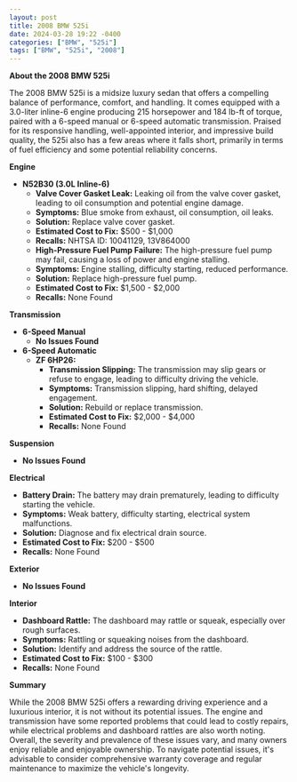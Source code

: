 ```yaml
---
layout: post
title: 2008 BMW 525i
date: 2024-03-28 19:22 -0400
categories: ["BMW", "525i"]
tags: ["BMW", "525i", "2008"]
---
```

**About the 2008 BMW 525i**

The 2008 BMW 525i is a midsize luxury sedan that offers a compelling balance of performance, comfort, and handling. It comes equipped with a 3.0-liter inline-6 engine producing 215 horsepower and 184 lb-ft of torque, paired with a 6-speed manual or 6-speed automatic transmission. Praised for its responsive handling, well-appointed interior, and impressive build quality, the 525i also has a few areas where it falls short, primarily in terms of fuel efficiency and some potential reliability concerns.

**Engine**

* **N52B30 (3.0L Inline-6)**
    * **Valve Cover Gasket Leak:** Leaking oil from the valve cover gasket, leading to oil consumption and potential engine damage.
    * **Symptoms:** Blue smoke from exhaust, oil consumption, oil leaks.
    * **Solution:** Replace valve cover gasket.
    * **Estimated Cost to Fix:** $500 - $1,000
    * **Recalls:** NHTSA ID: 10041129, 13V864000
    * **High-Pressure Fuel Pump Failure:** The high-pressure fuel pump may fail, causing a loss of power and engine stalling.
    * **Symptoms:** Engine stalling, difficulty starting, reduced performance.
    * **Solution:** Replace high-pressure fuel pump.
    * **Estimated Cost to Fix:** $1,500 - $2,000
    * **Recalls:** None Found

**Transmission**

* **6-Speed Manual**
    * **No Issues Found**
* **6-Speed Automatic**
    * **ZF 6HP26:**
        * **Transmission Slipping:** The transmission may slip gears or refuse to engage, leading to difficulty driving the vehicle.
        * **Symptoms:** Transmission slipping, hard shifting, delayed engagement.
        * **Solution:** Rebuild or replace transmission.
        * **Estimated Cost to Fix:** $2,000 - $4,000
        * **Recalls:** None Found

**Suspension**

* **No Issues Found**

**Electrical**

* **Battery Drain:** The battery may drain prematurely, leading to difficulty starting the vehicle.
* **Symptoms:** Weak battery, difficulty starting, electrical system malfunctions.
* **Solution:** Diagnose and fix electrical drain source.
* **Estimated Cost to Fix:** $200 - $500
* **Recalls:** None Found

**Exterior**

* **No Issues Found**

**Interior**

* **Dashboard Rattle:** The dashboard may rattle or squeak, especially over rough surfaces.
* **Symptoms:** Rattling or squeaking noises from the dashboard.
* **Solution:** Identify and address the source of the rattle.
* **Estimated Cost to Fix:** $100 - $300
* **Recalls:** None Found

**Summary**

While the 2008 BMW 525i offers a rewarding driving experience and a luxurious interior, it is not without its potential issues. The engine and transmission have some reported problems that could lead to costly repairs, while electrical problems and dashboard rattles are also worth noting. Overall, the severity and prevalence of these issues vary, and many owners enjoy reliable and enjoyable ownership. To navigate potential issues, it's advisable to consider comprehensive warranty coverage and regular maintenance to maximize the vehicle's longevity.
